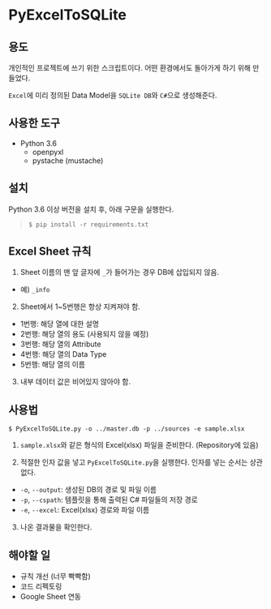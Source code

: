# PyExcelToSQLite

## 용도

개인적인 프로젝트에 쓰기 위한 스크립트이다. 어떤 환경에서도 돌아가게 하기 위해 만들었다.

```Excel```에 미리 정의된 Data Model을 ```SQLite DB```와 ```C#```으로 생성해준다.

## 사용한 도구

- Python 3.6
  - openpyxl
  - pystache (mustache)

## 설치

Python 3.6 이상 버전을 설치 후, 아래 구문을 실행한다.

> ```$ pip install -r requirements.txt```

## Excel Sheet 규칙

1. Sheet 이름의 맨 앞 글자에 ```_```가 들어가는 경우 DB에 삽입되지 않음.

- 예) ```_info```

2. Sheet에서 1~5번행은 항상 지켜져야 함.

- 1번행: 해당 열에 대한 설명
- 2번행: 해당 열의 용도 (사용되지 않을 예정)
- 3번행: 해당 열의 Attribute
- 4번행: 해당 열의 Data Type
- 5번행: 해당 열의 이름

3. 내부 데이터 값은 비어있지 않아야 함.

## 사용법

```$ PyExcelToSQLite.py -o ../master.db -p ../sources -e sample.xlsx```

1. ```sample.xlsx```와 같은 형식의 Excel(xlsx) 파일을 준비한다. (Repository에 있음)

2. 적절한 인자 값을 넣고 ```PyExcelToSQLite.py```을 실행한다. 인자를 넣는 순서는 상관없다.
- ```-o```, ```--output```: 생성된 DB의 경로 및 파일 이름
- ```-p```, ```--cspath```: 템플릿을 통해 출력된 C# 파일들의 저장 경로
- ```-e```, ```--excel```: Excel(xlsx) 경로와 파일 이름

3. 나온 결과물을 확인한다.

## 해야할 일

- 규칙 개선 (너무 빡빡함)
- 코드 리펙토링
- Google Sheet 연동
